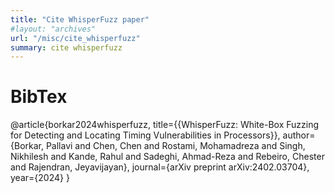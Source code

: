 ```yaml
---
title: "Cite WhisperFuzz paper"
#layout: "archives"
url: "/misc/cite_whisperfuzz"
summary: cite whisperfuzz
---
```


# BibTex

@article{borkar2024whisperfuzz,
  title={{WhisperFuzz: White-Box Fuzzing for Detecting and Locating Timing Vulnerabilities in Processors}},
  author={Borkar, Pallavi and Chen, Chen and Rostami, Mohamadreza and Singh, Nikhilesh and Kande, Rahul and Sadeghi, Ahmad-Reza and Rebeiro, Chester and Rajendran, Jeyavijayan},
  journal={arXiv preprint arXiv:2402.03704},
  year={2024}
}